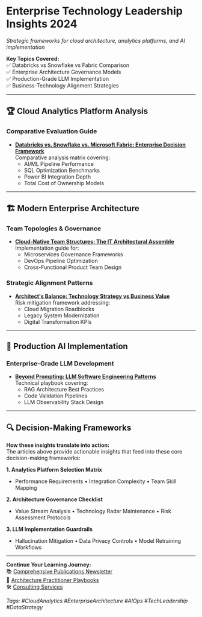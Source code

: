 # Enterprise Technology Leadership Insights 2024

*Strategic frameworks for cloud architecture, analytics platforms, and AI implementation*

**Key Topics Covered:**  
✅ Databricks vs Snowflake vs Fabric Comparison  
✅ Enterprise Architecture Governance Models  
✅ Production-Grade LLM Implementation  
✅ Business-Technology Alignment Strategies  

---

## 🏆 Cloud Analytics Platform Analysis
### Comparative Evaluation Guide
* **[Databricks vs. Snowflake vs. Microsoft Fabric: Enterprise Decision Framework](https://www.linkedin.com/posts/mbrueckner_%F0%9D%90%8B%F0%9D%90%9E%F0%9D%90%AD%F0%9D%90%AC-%F0%9D%90%9C%F0%9D%90%A8%F0%9D%90%A6%F0%9D%90%A9%F0%9D%90%9A%F0%9D%90%AB%F0%9D%90%9E-%F0%9D%90%AD%F0%9D%90%A1%F0%9D%90%AB%F0%9D%90%9E%F0%9D%90%9E-%F0%9D%90%80%F0%9D%90%A7%F0%9D%90%9A%F0%9D%90%A5%F0%9D%90%B2%F0%9D%90%AD%F0%9D%90%A2%F0%9D%90%9C%F0%9D%90%AC-activity-7252204160182366210-GMw3?utm_source=share&utm_medium=member_desktop&rcm=ACoAAACB198Bidmk931Kx8hpScL3yDAbdSuzrL0)**  
  Comparative analysis matrix covering:  
  - AI/ML Pipeline Performance  
  - SQL Optimization Benchmarks  
  - Power BI Integration Depth  
  - Total Cost of Ownership Models

---

## 🏗️ Modern Enterprise Architecture
### Team Topologies & Governance
* **[Cloud-Native Team Structures: The IT Architectural Assemble](https://medium.com/micromusings/the-it-architectural-assemble-d72a490287e3)**  
  Implementation guide for:  
  - Microservices Governance Frameworks  
  - DevOps Pipeline Optimization  
  - Cross-Functional Product Team Design

### Strategic Alignment Patterns
* **[Architect's Balance: Technology Strategy vs Business Value](https://www.linkedin.com/pulse/architects-juggling-act-technology-business-strategy-brueckner-nvorf/)**  
  Risk mitigation framework addressing:  
  - Cloud Migration Roadblocks  
  - Legacy System Modernization  
  - Digital Transformation KPIs

---

## 🚀 Production AI Implementation
### Enterprise-Grade LLM Development
* **[Beyond Prompting: LLM Software Engineering Patterns](https://www.linkedin.com/pulse/prompting-enough-software-generation-llms-lessons-learnt-brueckner-wmate/)**  
  Technical playbook covering:  
  - RAG Architecture Best Practices  
  - Code Validation Pipelines  
  - LLM Observability Stack Design

---

## 🔍 Decision-Making Frameworks
**How these insights translate into action:**  
The articles above provide actionable insights that feed into these core decision-making frameworks:

**1. Analytics Platform Selection Matrix**  
- Performance Requirements • Integration Complexity • Team Skill Mapping  

**2. Architecture Governance Checklist**  
- Value Stream Analysis • Technology Radar Maintenance • Risk Assessment Protocols  

**3. LLM Implementation Guardrails**  
- Hallucination Mitigation • Data Privacy Controls • Model Retraining Workflows  

---

**Continue Your Learning Journey:**  
📚 [Comprehensive Publications Newsletter](https://www.linkedin.com/build-relation/newsletter-follow?entityUrn=7253781971229724673)  
📘 [Architecture Practitioner Playbooks](https://mohammedbrueckner.medium.com/list/things-for-it-architecture-practitioners-90e220138384)  
🛠️ [Consulting Services](https://www.linkedin.com/services/page/28023a309aa5443121/)

*Tags: #CloudAnalytics #EnterpriseArchitecture #AIOps #TechLeadership #DataStrategy*
